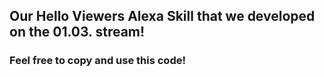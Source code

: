 ## Our Hello Viewers Alexa Skill that we developed on the 01.03. stream!

### Feel free to copy and use this code!
